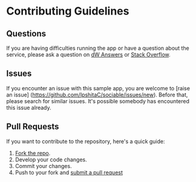 # Contributing Guidelines

## Questions

If you are having difficulties running the app or have a question about the service, please ask a question on [dW Answers](https://developer.ibm.com/answers/questions/ask/?topics=watson) or [Stack Overflow](http://stackoverflow.com/questions/ask?tags=ibm-watson).

## Issues

If you encounter an issue with this sample app, you are welcome to [raise an issue] (https://github.com/IpshitaC/sociable/issues/new). Before that, please search for similar issues. It's possible somebody has encountered this issue already.

## Pull Requests

If you want to contribute to the repository, here's a quick guide:

1. [Fork the repo](https://github.com/IpshitaC/sociable.git).
2. Develop your code changes.
3. Commit your changes.
4. Push to your fork and [submit a pull request](https://github.com/IpshitaC/sociable/pulls)
